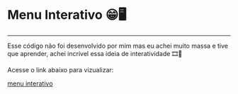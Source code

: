 # Menu Interativo 😁🖥️
---
Esse código não foi desenvolvido por mim mas eu achei muito massa e tive que aprender, achei incrível essa ideia de interatividade 🎞️🤩

Acesse o link abaixo para vizualizar: 

[menu interativo](https://jhony-cortez.github.io/menu-interativo/)
 
